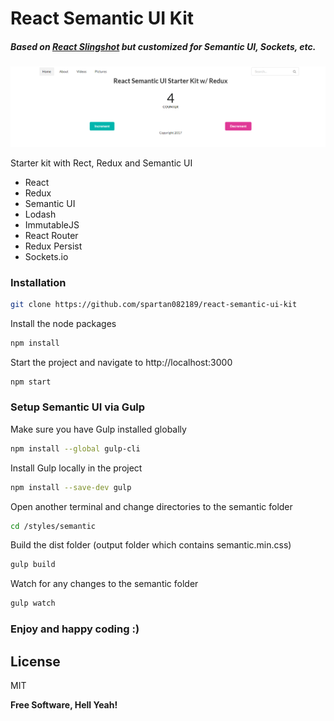 # React Semantic UI Kit

##### Based on [React Slingshot](https://github.com/coryhouse/react-slingshot) but customized for Semantic UI, Sockets, etc.

![Demo screenshot](/src/assets/images/demo.png)

Starter kit with Rect, Redux and Semantic UI

  - React
  - Redux
  - Semantic UI
  - Lodash
  - ImmutableJS
  - React Router
  - Redux Persist
  - Sockets.io

### Installation

```sh
git clone https://github.com/spartan082189/react-semantic-ui-kit
```
Install the node packages
```sh
npm install
```
Start the project and navigate to http://localhost:3000
```sh
npm start
```

### Setup Semantic UI via Gulp

Make sure you have Gulp installed globally
```sh
npm install --global gulp-cli
```
Install Gulp locally in the project
```sh
npm install --save-dev gulp
```
Open another terminal and change directories to the semantic folder
```sh
cd /styles/semantic
```
Build the dist folder (output folder which contains semantic.min.css)
```sh
gulp build
```
Watch for any changes to the semantic folder
```sh
gulp watch
```

### Enjoy and happy coding :)
License
----

MIT


**Free Software, Hell Yeah!**
